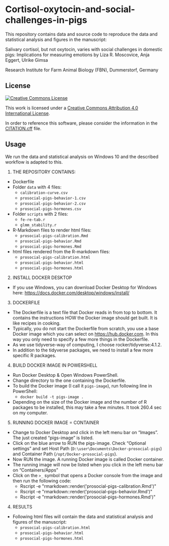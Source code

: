 # Cortisol-oxytocin-and-social-challenges-in-pigs

This repository contains data and source code to reproduce the data and statistical analysis and figures in the manuscript:

Salivary cortisol, but not oxytocin, varies with social challenges in domestic pigs: Implications for measuring emotions
by Liza R. Moscovice, Anja Eggert, Ulrike Gimsa

Research Institute for Farm Animal Biology (FBN), Dummerstorf, Germany 

## License

[![Creative Commons License](https://i.creativecommons.org/l/by/4.0/88x31.png)](http://creativecommons.org/licenses/by/4.0/)

This work is licensed under a [Creative Commons Attribution 4.0 International License](http://creativecommons.org/licenses/by/4.0/).

In order to reference this software, please consider the information in the [CITATION.cff](CITATION.cff) file.

## Usage

We run the data and statistical analysis on Windows 10 and the described workflow is adapted to this.

1. THE REPOSITORY CONTAINS:
  * Dockerfile
  * Folder `data` with 4 files:
    + `calibration-curve.csv`
    + `prosocial-pigs-behavior-1.csv`
    + `prosocial-pigs-behavior-2.csv`
    + `prosocial-pigs-hormones.csv`
  * Folder `scripts` with 2 files:
    + `fe-re-tab.r`
    + `glmm_stability.r`
  * R-Markdown files to render html files:
    + `prosocial-pigs-calibration.Rmd`
    + `prosocial-pigs-behavior.Rmd`
    + `prosocial-pigs-hormones.Rmd`
  * html files rendered from the R-markdown files:
    + `prosocial-pigs-calibration.html`
    + `prosocial-pigs-behavior.html`
    + `prosocial-pigs-hormones.html`
 
2. INSTALL DOCKER DESKTOP

  * If you use Windows, you can download Docker Desktop for Windows here: https://docs.docker.com/desktop/windows/install/
 
3. DOCKERFILE

  * The Dockerfile is a text file that Docker reads in from top to bottom. It contains the instructions HOW the Docker image should get built. It is like recipes in cooking.
  * Typically, you do not start the Dockerfile from scratch, you use a base Docker image which you can select on https://hub.docker.com. In this way you only need to specify a few more things in the Dockerfile.
  * As we use tidyverse-way of computing, I choose rocker/tidyverse:4.1.2.
  * In addition to the tidyverse packages, we need to install a few more specific R packages.

4. BUILD DOCKER IMAGE IN POWERSHELL

  *	Run Docker Desktop & Open Windows PowerShell.
  *	Change directory to the one containing the Dockerfile.
  *	To build the Docker image (I call it `pigs-image`), run following line in PowerShell:
    + `docker build -t pigs-image .`
  * Depending on the size of the Docker image and the number of R packages to be installed, this may take a few minutes. It took 260.4 sec on my computer.

5. RUNNING DOCKER IMAGE = CONTAINER

  * Change to Docker Desktop and click in the left menu bar on “Images”. The just created “pigs-image” is listed.
  * Click on the blue arrow to RUN the pigs-image. Check “Optional settings” and set Host Path (`D:\user\Documents\Docker-prosocial-pigs`) and Container Path (`/opt/Docker-prosocial-pigs`).
  * Now RUN the image. A running Docker image is called Docker container.
  * The running image will now be listed when you click in the left menu bar on “Containers/Apps”
  * Click on the `>_` symbol that opens a Docker console from the image and then run the following code:
    + Rscript -e "rmarkdown::render('prosocial-pigs-calibration.Rmd')"
    + Rscript -e "rmarkdown::render('prosocial-pigs-behavior.Rmd')"
    + Rscript -e "rmarkdown::render('prosocial-pigs-hormones.Rmd')"
 
 4. RESULTS
 
  * Following html files will contain the data and statistical analysis and figures of the manuscript:
    + `prosocial-pigs-calibration.html`
    + `prosocial-pigs-behavior.html`
    + `prosocial-pigs-hormones.html`


